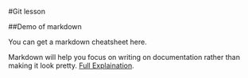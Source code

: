 #Git lesson

##Demo of markdown

You can get a markdown cheatsheet here. 

Markdown will help you focus on writing on documentation rather than making it look pretty. [Full Explaination](https://www.markdownguide.org/basic-syntax/).
